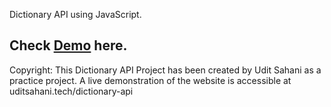 Dictionary API using JavaScript.

<h2>Check <a href="https://uditsahani.tech/siamu-dictionary"/><b>Demo</b></a> here.</h2>

Copyright: This Dictionary API Project has been created by Udit Sahani as a practice project. A live demonstration of the website is accessible at uditsahani.tech/dictionary-api